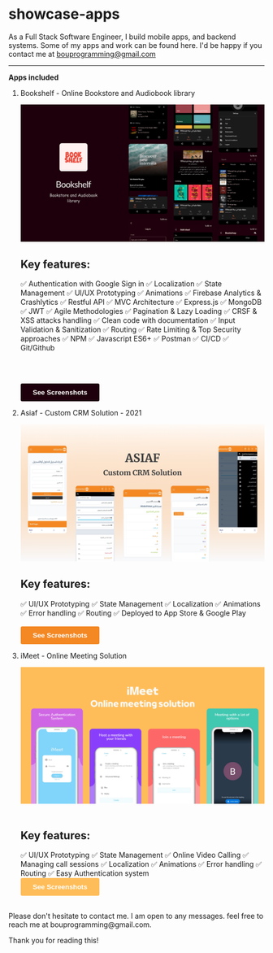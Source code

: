 # showcase-apps

As a Full Stack Software Engineer, I build mobile apps, and backend systems. Some of my apps and work can be found here. I'd be happy if you contact me at bouprogramming@gmail.com

---

**Apps included**

1. Bookshelf - Online Bookstore and Audiobook library

   <img src='Bookshelf/Thumbnail.png'>
   <h2>Key features:</h2>
   ✅ Authentication with Google Sign in
   ✅ Localization
   ✅ State Management
   ✅ UI/UX Prototyping
   ✅ Animations
   ✅ Firebase Analytics & Crashlytics
   ✅ Restful API
   ✅ MVC Architecture
   ✅ Express.js
   ✅ MongoDB
   ✅ JWT
   ✅ Agile Methodologies
   ✅ Pagination & Lazy Loading
   ✅ CRSF & XSS attacks handling
   ✅ Clean code with documentation
   ✅ Input Validation & Sanitization
   ✅ Routing
   ✅ Rate Limiting & Top Security approaches
   ✅ NPM
   ✅ Javascript ES6+
   ✅ Postman
   ✅ CI/CD
   ✅ Git/Github

   <br><br>
   
   <a href='https://github.com/boucoding/showcase-apps/tree/main/Bookshelf'>
     <button style="background-color: #1e000c; color: white; padding: 10px 24px; border: none; border-radius: 3px; text-align: center; font-weight: bold;">
     See Screenshots
   </button>
   </a>

   <br>
2. Asiaf - Custom CRM Solution - 2021

   <img src='Asiaf/Thumbnail.png'>
   <h2>Key features:</h2>
   ✅ UI/UX Prototyping
   ✅ State Management
   ✅ Localization
   ✅ Animations
   ✅ Error handling
   ✅ Routing
   ✅ Deployed to App Store & Google Play
   <br><br>
   <a href='https://github.com/boucoding/showcase-apps/tree/main/Asiaf'>
     <button style="background-color: #f48823; color: white; padding: 10px 24px; border: none; border-radius: 3px; text-align: center; font-weight: bold;">
     See Screenshots
   </button>
   </a>

   <br>
3. iMeet - Online Meeting Solution

    <img src='iMeet/Thumbnail.png'>
    <br><br>
    <h2>Key features:</h2>
    ✅ UI/UX Prototyping
    ✅ State Management
    ✅ Online Video Calling
    ✅ Managing call sessions
    ✅ Localization
    ✅ Animations
    ✅ Error handling
    ✅ Routing
    ✅ Easy Authentication system

     <br>
     <a href='https://github.com/boucoding/showcase-apps/tree/main/iMeet'>
     <button style="background-color: #ffbd59; color: white; padding: 10px 24px; border: none; border-radius: 3px; text-align: center; font-weight: bold;">
     See Screenshots
   </button>
   </a>

<br>
Please don't hesitate to contact me. I am open to any messages. feel free to reach me at bouprogramming@gmail.com.

Thank you for reading this!
